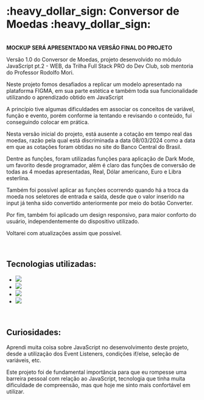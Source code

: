 <h1>:heavy_dollar_sign: Conversor de Moedas :heavy_dollar_sign:</h1>
<br>
<b>MOCKUP SERÁ APRESENTADO NA VERSÃO FINAL DO PROJETO</b>
<br>
<p>Versão 1.0 do Conversor de Moedas, projeto desenvolvido no módulo JavaScript pt.2 - WEB, da Trilha Full Stack PRO do Dev Club, sob mentoria do Professor Rodolfo Mori.</p>
<p>Neste projeto fomos desafiados a replicar um modelo apresentado na plataforma FIGMA, em sua parte estética e também toda sua funcionalidade utilizando o aprendizado obtido em JavaScript</p>
<p>A princípio tive algumas dificuldades em associar os conceitos de variável, função e evento, porém conforme ia tentando e revisando o conteúdo, fui conseguindo colocar em prática.</p>
<p>Nesta versão inicial do projeto, está ausente a cotação em tempo real das moedas, razão pela qual está discriminada a data 08/03/2024 como a data em que as cotações foram obtidas no site do Banco Central do Brasil.</p>
<p>Dentre as funções, foram utilizadas funções para aplicação de Dark Mode, um favorito desde programador, além é claro das funções de conversão de todas as 4 moedas apresentadas, Real, Dólar americano, Euro e Libra esterlina.</p>
<p>Também foi possível aplicar as funções ocorrendo quando há a troca da moeda nos seletores de entrada e saída, desde que o valor inserido na input já tenha sido convertido anteriormente por meio do botão Converter.</p>
<p>Por fim, também foi aplicado um design responsivo, para maior conforto do usuário, independentemente do dispositivo utilizado.</p>
<p>Voltarei com atualizações assim que possível.</p>
<br>
<h2>Tecnologias utilizadas:</h2>

- <img src="https://img.shields.io/badge/HTML5-E34F26?style=for-the-badge&logo=html5&logoColor=white">

- <img src="https://img.shields.io/badge/CSS3-1572B6?style=for-the-badge&logo=css3&logoColor=white">

- <img src="https://img.shields.io/badge/JavaScript-F7DF1E?style=for-the-badge&logo=javascript&logoColor=black">

- <img src="https://img.shields.io/badge/Figma-F24E1E?style=for-the-badge&logo=figma&logoColor=white">
<br>
<h2>Curiosidades:</h2>

<p>Aprendi muita coisa sobre JavaScript no desenvolvimento deste projeto, desde a utilização dos Event Listeners, condições if/else, seleção de variáveis, etc.</p>
<p>Este projeto foi de fundamental importância para que eu rompesse uma barreira pessoal com relação ao JavaScript, tecnologia que tinha muita dificuldade de compreensão, mas que hoje me sinto mais confortável em utilizar.</p>
